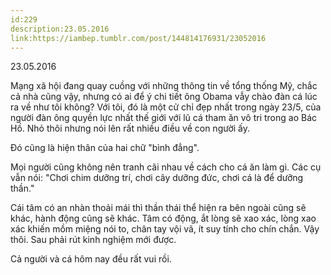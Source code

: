 ```yaml
---
id:229
description:23.05.2016
link:https://iambep.tumblr.com/post/144814176931/23052016
---
```


23.05.2016

Mạng xã hội đang quay cuồng với những thông tin về tổng thống Mỹ, chắc cả
nhà cũng vậy, nhưng có ai để ý chi tiết ông Obama vẫy chào đàn cá lúc ra
về như tôi không? Với tôi, đó là một cử chỉ đẹp nhất trong ngày 23/5, của
người đàn ông quyền lực nhất thế giới với lũ cá tham ăn vô tri trong ao
Bác Hồ. Nhỏ thôi nhưng nói lên rất nhiều điều về con người ấy.

Đó cũng là hiện thân của hai chữ "bình đẳng".

Mọi người cũng không nên tranh cãi nhau về cách cho cá ăn làm gì. Các cụ
vẫn nói: "Chơi chim dưỡng trí, chơi cây dưỡng đức, chơi cá là để dưỡng thần."

Cái tâm có an nhàn thoải mái thì thần thái thể hiện ra bên ngoài cũng sẽ
khác, hành động cũng sẽ khác. Tâm có động, ắt lòng sẽ xao xác, lòng xao
xác khiến mồm miệng nói to, chân tay vội vã, ít suy tính cho chín chắn.
Vậy thôi. Sau phải rút kinh nghiệm mới được.

Cả người và cá hôm nay đều rất vui rồi.